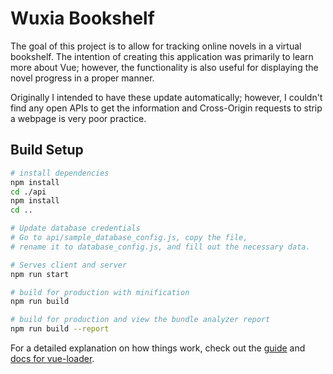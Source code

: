 # Wuxia Bookshelf

The goal of this project is to allow for tracking online novels in a virtual bookshelf. The intention of creating this application was primarily to learn more about Vue; however, the functionality is also useful for displaying the novel progress in a proper manner.

Originally I intended to have these update automatically; however, I couldn't find any open APIs to get the information
and Cross-Origin requests to strip a webpage is very poor practice.

## Build Setup

``` bash
# install dependencies
npm install
cd ./api
npm install
cd ..

# Update database credentials
# Go to api/sample_database_config.js, copy the file, 
# rename it to database_config.js, and fill out the necessary data.

# Serves client and server
npm run start

# build for production with minification
npm run build

# build for production and view the bundle analyzer report
npm run build --report
```

For a detailed explanation on how things work, check out the [guide](http://vuejs-templates.github.io/webpack/) and [docs for vue-loader](http://vuejs.github.io/vue-loader).
